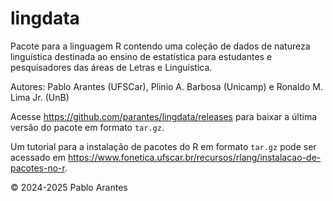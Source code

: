 # lingdata

Pacote para a linguagem R contendo uma coleção de dados de natureza
linguística destinada ao ensino de estatística para estudantes e
pesquisadores das áreas de Letras e Linguística.

Autores: Pablo Arantes (UFSCar), Plinio A. Barbosa (Unicamp) e Ronaldo
M. Lima Jr. (UnB)

Acesse <https://github.com/parantes/lingdata/releases> para baixar a
última versão do pacote em formato `tar.gz`.

Um tutorial para a instalação de pacotes do R em formato `tar.gz` pode
ser acessado em
<https://www.fonetica.ufscar.br/recursos/rlang/instalacao-de-pacotes-no-r>.

© 2024-2025 Pablo Arantes
